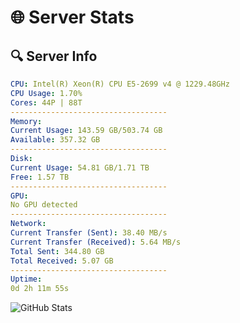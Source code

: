# 🌐 Server Stats
## 🔍 Server Info
```yaml
CPU: Intel(R) Xeon(R) CPU E5-2699 v4 @ 1229.48GHz
CPU Usage: 1.70%
Cores: 44P | 88T
-----------------------------------
Memory:
Current Usage: 143.59 GB/503.74 GB
Available: 357.32 GB
-----------------------------------
Disk:
Current Usage: 54.81 GB/1.71 TB
Free: 1.57 TB
-----------------------------------
GPU:
No GPU detected
-----------------------------------
Network:
Current Transfer (Sent): 38.40 MB/s
Current Transfer (Received): 5.64 MB/s
Total Sent: 344.80 GB
Total Received: 5.07 GB
-----------------------------------
Uptime:
0d 2h 11m 55s
```
![GitHub Stats](https://img.shields.io/badge/Updated-2025-03-07_23:34:44-blue)